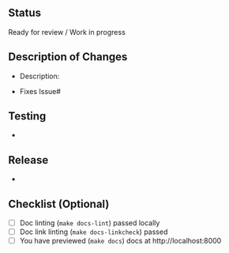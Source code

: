 ## Status
<!-- What state is your PR in? Select one of the following and delete the option that does not apply. -->

Ready for review / Work in progress


## Description of Changes

* Description: 

* Fixes Issue#


## Testing
<!-- How should the reviewer test this PR? Write out any special testing steps here. -->
*

## Release 
<!-- Any special considerations for release of this change into the stable version of the documentation? -->
* 


## Checklist (Optional)

- [ ] Doc linting (`make docs-lint`) passed locally
- [ ] Doc link linting (`make docs-linkcheck`) passed
- [ ] You have previewed (`make docs`) docs at http://localhost:8000